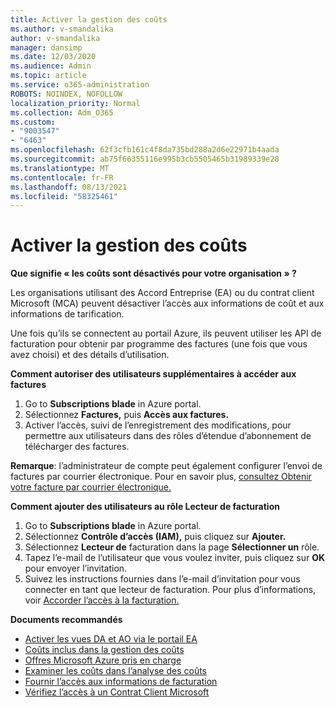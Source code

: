 ```yaml
---
title: Activer la gestion des coûts
ms.author: v-smandalika
author: v-smandalika
manager: dansimp
ms.date: 12/03/2020
ms.audience: Admin
ms.topic: article
ms.service: o365-administration
ROBOTS: NOINDEX, NOFOLLOW
localization_priority: Normal
ms.collection: Adm_O365
ms.custom:
- "9003547"
- "6463"
ms.openlocfilehash: 62f3cfb161c4f8da735bd288a2d6e22971b4aada
ms.sourcegitcommit: ab75f66355116e995b3cb5505465b31989339e28
ms.translationtype: MT
ms.contentlocale: fr-FR
ms.lasthandoff: 08/13/2021
ms.locfileid: "58325461"
---
```

# <a name="enable-cost-management"></a>Activer la gestion des coûts

**Que signifie « les coûts sont désactivés pour votre organisation » ?**

Les organisations utilisant des Accord Entreprise (EA) ou du contrat client Microsoft (MCA) peuvent désactiver l’accès aux informations de coût et aux informations de tarification.

Une fois qu’ils se connectent au portail Azure, ils peuvent utiliser les API de facturation pour obtenir par programme des factures (une fois que vous avez choisi) et des détails d’utilisation.

**Comment autoriser des utilisateurs supplémentaires à accéder aux factures**

1. Go to **Subscriptions blade** in Azure portal.
2. Sélectionnez **Factures,** puis **Accès aux factures.**
3. Activer l’accès, suivi de l’enregistrement des modifications, pour permettre aux utilisateurs dans des rôles d’étendue d’abonnement de télécharger des factures.

**Remarque**: l’administrateur de compte peut également configurer l’envoi de factures par courrier électronique. Pour en savoir plus, [consultez Obtenir votre facture par courrier électronique.](https://docs.microsoft.com/azure/cost-management-billing/manage/download-azure-invoice-daily-usage-date?)

**Comment ajouter des utilisateurs au rôle Lecteur de facturation**

1. Go to **Subscriptions blade** in Azure portal.
2. Sélectionnez **Contrôle d’accès (IAM),** puis cliquez sur **Ajouter.**
3. Sélectionnez **Lecteur de** facturation dans la page **Sélectionner un** rôle.
4. Tapez l’e-mail de l’utilisateur que vous voulez inviter, puis cliquez sur **OK** pour envoyer l’invitation.
5. Suivez les instructions fournies dans l’e-mail d’invitation pour vous connecter en tant que lecteur de facturation. Pour plus d’informations, voir [Accorder l’accès à la facturation.](https://docs.microsoft.com/azure/cost-management-billing/manage/manage-billing-access?WT.mc_id=Portal-Microsoft_Azure_Support#opt-in)

**Documents recommandés**

- [Activer les vues DA et AO via le portail EA](https://docs.microsoft.com/azure/cost-management-billing/costs/assign-access-acm-data?WT.mc_id=Portal-Microsoft_Azure_Support#enable-access-to-costs-in-the-ea-portal)
- [Coûts inclus dans la gestion des coûts](https://docs.microsoft.com/azure/cost-management-billing/costs/understand-cost-mgt-data?WT.mc_id=Portal-Microsoft_Azure_Support#costs-included-in-cost-management)
- [Offres Microsoft Azure pris en charge](https://docs.microsoft.com/azure/cost-management-billing/costs/understand-cost-mgt-data?WT.mc_id=Portal-Microsoft_Azure_Support#supported-microsoft-azure-offers)
- [Examiner les coûts dans l’analyse des coûts](https://docs.microsoft.com/azure/cost-management-billing/costs/quick-acm-cost-analysis?WT.mc_id=Portal-Microsoft_Azure_Support&tabs=azure-portal#review-costs-in-cost-analysis)
- [Fournir l’accès aux informations de facturation](https://docs.microsoft.com/azure/cost-management-billing/manage/manage-billing-access?WT.mc_id=Portal-Microsoft_Azure_Support)
- [Vérifiez l’accès à un Contrat Client Microsoft](https://docs.microsoft.com/azure/cost-management-billing/manage/download-azure-invoice-daily-usage-date?WT.mc_id=Portal-Microsoft_Azure_Support#check-access-to-a-microsoft-customer-agreement)






